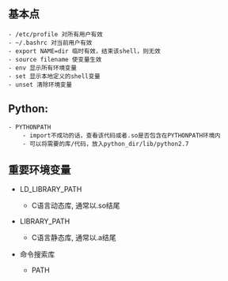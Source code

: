 ## 基本点
    - /etc/profile 对所有用户有效
    - ~/.bashrc 对当前用户有效
    - export NAME=dir 临时有效，结束该shell，则无效
    - source filename 使变量生效
    - env 显示所有环境变量
    - set 显示本地定义的shell变量
    - unset 清除环境变量
    

## Python:
    - PYTHONPATH  
        - import不成功的话，查看该代码或者.so是否包含在PYTHONPATH环境内
        - 可以将需要的库/代码，放入python_dir/lib/python2.7
        
## 重要环境变量
   - LD_LIBRARY_PATH
        - C语言动态库, 通常以.so结尾
   - LIBRARY_PATH
        - C语言静态库, 通常以.a结尾
        
- 命令搜索库
    - PATH
    

    
